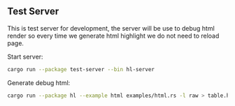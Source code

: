 ## Test Server

This is test server for development, the server will be use to debug html render so every time we generate html highlight we do not need to reload page.

Start server:
```bash
cargo run --package test-server --bin hl-server
```

Generate debug html:
```bash
cargo run --package hl --example html examples/html.rs -l raw > table.html
```
